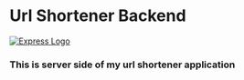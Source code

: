 # Url Shortener Backend 
[![Express Logo](https://i.cloudup.com/zfY6lL7eFa-3000x3000.png)](http://expressjs.com/)
### This is server side of my url shortener application